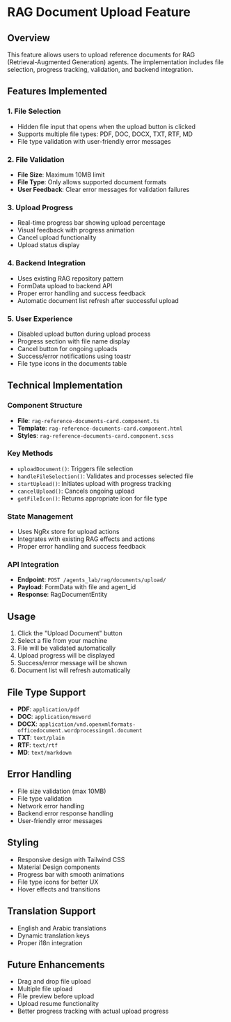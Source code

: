 # RAG Document Upload Feature

## Overview
This feature allows users to upload reference documents for RAG (Retrieval-Augmented Generation) agents. The implementation includes file selection, progress tracking, validation, and backend integration.

## Features Implemented

### 1. File Selection
- Hidden file input that opens when the upload button is clicked
- Supports multiple file types: PDF, DOC, DOCX, TXT, RTF, MD
- File type validation with user-friendly error messages

### 2. File Validation
- **File Size**: Maximum 10MB limit
- **File Type**: Only allows supported document formats
- **User Feedback**: Clear error messages for validation failures

### 3. Upload Progress
- Real-time progress bar showing upload percentage
- Visual feedback with progress animation
- Cancel upload functionality
- Upload status display

### 4. Backend Integration
- Uses existing RAG repository pattern
- FormData upload to backend API
- Proper error handling and success feedback
- Automatic document list refresh after successful upload

### 5. User Experience
- Disabled upload button during upload process
- Progress section with file name display
- Cancel button for ongoing uploads
- Success/error notifications using toastr
- File type icons in the documents table

## Technical Implementation

### Component Structure
- **File**: `rag-reference-documents-card.component.ts`
- **Template**: `rag-reference-documents-card.component.html`
- **Styles**: `rag-reference-documents-card.component.scss`

### Key Methods
- `uploadDocument()`: Triggers file selection
- `handleFileSelection()`: Validates and processes selected file
- `startUpload()`: Initiates upload with progress tracking
- `cancelUpload()`: Cancels ongoing upload
- `getFileIcon()`: Returns appropriate icon for file type

### State Management
- Uses NgRx store for upload actions
- Integrates with existing RAG effects and actions
- Proper error handling and success feedback

### API Integration
- **Endpoint**: `POST /agents_lab/rag/documents/upload/`
- **Payload**: FormData with file and agent_id
- **Response**: RagDocumentEntity

## Usage

1. Click the "Upload Document" button
2. Select a file from your machine
3. File will be validated automatically
4. Upload progress will be displayed
5. Success/error message will be shown
6. Document list will refresh automatically

## File Type Support
- **PDF**: `application/pdf`
- **DOC**: `application/msword`
- **DOCX**: `application/vnd.openxmlformats-officedocument.wordprocessingml.document`
- **TXT**: `text/plain`
- **RTF**: `text/rtf`
- **MD**: `text/markdown`

## Error Handling
- File size validation (max 10MB)
- File type validation
- Network error handling
- Backend error response handling
- User-friendly error messages

## Styling
- Responsive design with Tailwind CSS
- Material Design components
- Progress bar with smooth animations
- File type icons for better UX
- Hover effects and transitions

## Translation Support
- English and Arabic translations
- Dynamic translation keys
- Proper i18n integration

## Future Enhancements
- Drag and drop file upload
- Multiple file upload
- File preview before upload
- Upload resume functionality
- Better progress tracking with actual upload progress 
